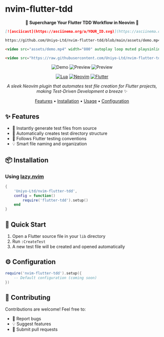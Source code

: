 # nvim-flutter-tdd

<div align="center">

🚀 **Supercharge Your Flutter TDD Workflow in Neovim** 🚀

```markdown
[![asciicast](https://asciinema.org/a/YOUR_ID.svg)](https://asciinema.org/a/YOUR_ID)
```

```markdown
https://github.com/Uniyo-Ltd/nvim-flutter-tdd/blob/main/assets/demo.mp4?raw=true
```

```markdown
<video src="assets/demo.mp4" width="800" autoplay loop muted playsinline></video>
```

```markdown
<video src="https://raw.githubusercontent.com/Uniyo-Ltd/nvim-flutter-tdd/main/assets/demo.mp4" width="800" autoplay loop muted playsinline></video>
```
![Demo](https://imgur.com/a/ecGzVY5)
![Preview](https://i.imgur.com/xlKupL8)
![Preview](https://i.imgur.com/TTTja6t.gif)

[![Lua](https://img.shields.io/badge/Made%20with-Lua-blue.svg?style=for-the-badge&logo=lua)](http://lua.org)
[![Neovim](https://img.shields.io/badge/For-Neovim-green.svg?style=for-the-badge&logo=neovim)](https://neovim.io)
[![Flutter](https://img.shields.io/badge/Flutter-TDD-blue.svg?style=for-the-badge&logo=flutter)](https://flutter.dev)

*A sleek Neovim plugin that automates test file creation for Flutter projects, making Test-Driven Development a breeze* ✨

[Features](#features) • [Installation](#installation) • [Usage](#usage) • [Configuration](#configuration)

</div>

## ✨ Features

- 🚀 Instantly generate test files from source
- 📁 Automatically creates test directory structure
- 🎯 Follows Flutter testing conventions
- 💡 Smart file naming and organization


## 📦 Installation

### Using [lazy.nvim](https://github.com/folke/lazy.nvim)
```lua
{
    'Uniyo-Ltd/nvim-flutter-tdd',
    config = function()
        require('flutter-tdd').setup()
    end
}
```

## 🚀 Quick Start

1. Open a Flutter source file in your `lib` directory
2. Run `:CreateTest`
3. A new test file will be created and opened automatically

## ⚙️ Configuration

```lua
require('nvim-flutter-tdd').setup({
    -- Default configuration (coming soon)
})
```
## 🤝 Contributing

Contributions are welcome! Feel free to:
- 🐛 Report bugs
- 💡 Suggest features
- 📝 Submit pull requests
